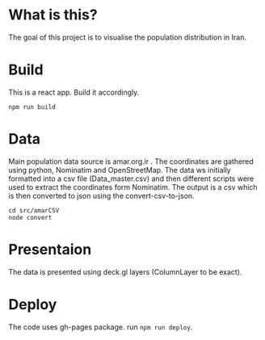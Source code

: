# What is this?
The goal of this project is to visualise the population distribution in Iran.

# Build
This is a react app. Build it accordingly.
```
npm run build
```

# Data
Main population data source is amar.org.ir . The coordinates are gathered using python, Nominatim and OpenStreetMap. The data ws initially formatted into a csv file (Data_master.csv) and then different scripts were used to extract the coordinates form Nominatim. The output is a csv which is then converted to json using the convert-csv-to-json.
```
cd src/amarCSV
node convert
```

# Presentaion
The data is presented using deck.gl layers (ColumnLayer to be exact).

# Deploy
The code uses gh-pages package. run ```npm run deploy```.
